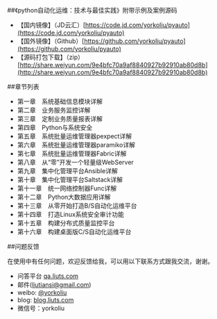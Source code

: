 
##《python自动化运维：技术与最佳实践》附带示例及案例源码

- 【国内镜像】（JD云汇）[https://code.jd.com/yorkoliu/pyauto](https://code.jd.com/yorkoliu/pyauto)
- 【国外镜像】（Github）[https://github.com/yorkoliu/pyauto](https://github.com/yorkoliu/pyauto)
- 【源码打包下载】（zip）[http://share.weiyun.com/9e4bfc70a9af8840927b92910ab80d8b](http://share.weiyun.com/9e4bfc70a9af8840927b92910ab80d8b)

##章节列表
* 第一章　系统基础信息模块详解
* 第二章　业务服务监控详解
* 第三章　定制业务质量报表详解
* 第四章　Python与系统安全
* 第五章　系统批量运维管理器pexpect详解
* 第六章　系统批量运维管理器paramiko详解
* 第七章　系统批量运维管理器Fabric详解
* 第八章　从“零”开发一个轻量级WebServer
* 第九章　集中化管理平台Ansible详解
* 第十章　集中化管理平台Saltstack详解
* 第十一章　统一网络控制器Func详解
* 第十二章　Python大数据应用详解
* 第十三章　从零开始打造B/S自动化运维平台
* 第十四章　打造Linux系统安全审计功能
* 第十五章　构建分布式质量监控平台
* 第十六章　构建桌面版C/S自动化运维平台


##问题反馈

在使用中有任何问题，欢迎反馈给我，可以用以下联系方式跟我交流，谢谢。

* 问答平台 [qa.liuts.com](http://qa.liuts.com)
* 邮件(liutiansi@gmail.com)
* weibo: [@yorkoliu](http://weibo.com/u/1775431677)
* blog: [blog.liuts.com](http://blog.liuts.com)
* 微信号：yorkoliu